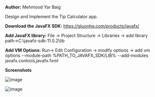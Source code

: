 **Author:** Mehmood Yar Baig

Design and Implement the Tip Calculator app.

**Download the JavaFX SDK:** https://gluonhq.com/products/javafx/

**Add JavaFX library:** File -> Project Structure -> Libraries -> add library path->C:\javafx-sdk-11.0.2\lib

**Add VM Options:** Run-> Edit Configuration -> modify options -> add vm options --module-path %PATH_TO_JAVAFX_SDK/LIB% --add-modules javafx.controls,javafx.fxml


**Screenshots**

![image](https://user-images.githubusercontent.com/48985550/119401263-16c9be00-bcfd-11eb-957d-a99d26b6f668.png)

![image](https://user-images.githubusercontent.com/48985550/119401310-2812ca80-bcfd-11eb-9509-0d0e4f95a9ce.png)

